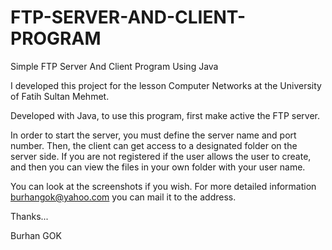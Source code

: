 # FTP-SERVER-AND-CLIENT-PROGRAM
Simple FTP Server And Client Program Using Java


I developed this project for the lesson Computer Networks at the
University of Fatih Sultan Mehmet.

Developed with Java, to use this program, first make active the FTP
server.

In order to start the server, you must define the server name and port
number. Then, the client can get access to a designated folder on the
server side. If you are not registered if the user allows the user to
create, and then you can view the files in your own folder with your
user name.

You can look at the screenshots if you wish. For more detailed
information burhangok@yahoo.com you can mail it to the address.

Thanks...

Burhan GOK
